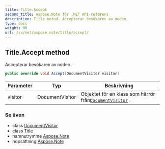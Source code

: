 ```yaml
---
title: Title.Accept
second_title: Aspose.Note för .NET API-referens
description: Title metod. Accepterar besökaren av noden.
type: docs
weight: 90
url: /sv/net/aspose.note/title/accept/
---
```

## Title.Accept method

Accepterar besökaren av noden.

```csharp
public override void Accept(DocumentVisitor visitor)
```

| Parameter | Typ | Beskrivning |
| --- | --- | --- |
| visitor | DocumentVisitor | Objektet för en klass som härrör från[`DocumentVisitor`](../../documentvisitor/) . |

### Se även

* class [DocumentVisitor](../../documentvisitor/)
* class [Title](../)
* namnutrymme [Aspose.Note](../../title/)
* hopsättning [Aspose.Note](../../../)


